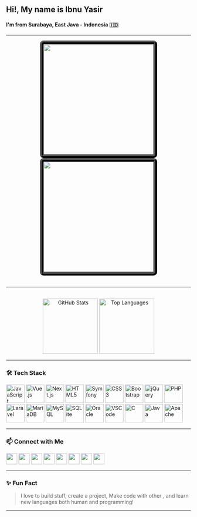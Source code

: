 <h2 align="left">Hi!, My name is Ibnu Yasir</h2>
<h4 align="left">I'm from Surabaya, East Java - Indonesia 🇮🇩</h4>

---
<div align="center">
  <img src="https://media0.giphy.com/media/v1.Y2lkPTc5MGI3NjExa2ZxM3BpeGdseTllMWtsOTc5MzcwYmxtd3d3a3Jtanh3OWYzZWlkaCZlcD12MV9pbnRlcm5hbF9naWZfYnlfaWQmY3Q9Zw/l2QDRkQtiuugmBHQ4/giphy.gif" style="border: ridge 10px black; width: 300px; height: auto; border-radius: 10px;" />
  <img src="https://upload.wikimedia.org/wikipedia/commons/thumb/b/bd/Z80Trojan.gif/640px-Z80Trojan.gif" style="border: ridge 10px black; width: 300px; height: 300px; border-radius: 10px;" />
</div>
<br  />

---

<br />
<div align="center">
<img src="https://github-readme-stats.vercel.app/api?username=ibnuyasir&show_icons=true&count_private=true&theme=dracula&hide_border=false" height="150" alt="GitHub Stats" />
<img src="https://github-readme-stats.vercel.app/api/top-langs?username=ibnuyasir&layout=compact&theme=dracula&hide_border=false" height="150" alt="Top Languages" />
</div>

---

### 🛠️ Tech Stack

<div align="left">
<img src="https://cdn.jsdelivr.net/gh/devicons/devicon/icons/javascript/javascript-original.svg" height="50" alt="JavaScript" />
<img src="https://cdn.jsdelivr.net/gh/devicons/devicon/icons/vuejs/vuejs-original.svg" height="50" alt="Vue.js" />
<img src="https://cdn.jsdelivr.net/gh/devicons/devicon/icons/nextjs/nextjs-original.svg" height="50" alt="Next.js" />
<img src="https://cdn.jsdelivr.net/gh/devicons/devicon/icons/html5/html5-original.svg" height="50" alt="HTML5" />
<img src="https://cdn.jsdelivr.net/gh/devicons/devicon/icons/symfony/symfony-original.svg" height="50" alt="Symfony" />
<img src="https://cdn.jsdelivr.net/gh/devicons/devicon/icons/css3/css3-original.svg" height="50" alt="CSS3" />
<img src="https://cdn.jsdelivr.net/gh/devicons/devicon/icons/bootstrap/bootstrap-original.svg" height="50" alt="Bootstrap" />
<img src="https://cdn.jsdelivr.net/gh/devicons/devicon/icons/jquery/jquery-original.svg" height="50" alt="jQuery" />
<img src="https://cdn.jsdelivr.net/gh/devicons/devicon/icons/php/php-original.svg" height="50" alt="PHP" />
<img src="https://cdn.jsdelivr.net/gh/devicons/devicon/icons/laravel/laravel-original.svg" height="50" alt="Laravel" />
<img src="https://cdn.jsdelivr.net/gh/devicons/devicon/icons/mariadb/mariadb-original.svg" height="50" alt="MariaDB" />
<img src="https://cdn.jsdelivr.net/gh/devicons/devicon/icons/mysql/mysql-original.svg" height="50" alt="MySQL" />
<img src="https://cdn.jsdelivr.net/gh/devicons/devicon/icons/sqlite/sqlite-original.svg" height="50" alt="SQLite" />
<img src="https://cdn.jsdelivr.net/gh/devicons/devicon/icons/oracle/oracle-original.svg" height="50" alt="Oracle" />
<img src="https://cdn.jsdelivr.net/gh/devicons/devicon/icons/vscode/vscode-original.svg" height="50" alt="VSCode" />
<img src="https://cdn.jsdelivr.net/gh/devicons/devicon/icons/c/c-original.svg" height="50" alt="C" />
<img src="https://cdn.jsdelivr.net/gh/devicons/devicon/icons/java/java-original.svg" height="50" alt="Java" />
<img src="https://cdn.jsdelivr.net/gh/devicons/devicon/icons/apache/apache-original.svg" height="50" alt="Apache" />
</div>

---

### 📫 Connect with Me<div align="left">

<img src="https://img.shields.io/static/v1?message=Youtube&logo=youtube&label=&color=FF0000&logoColor=white&labelColor=&style=for-the-badge" height="30" />
<img src="https://img.shields.io/static/v1?message=Discord&logo=discord&label=&color=7289DA&logoColor=white&labelColor=&style=for-the-badge" height="30" />
<img src="https://img.shields.io/static/v1?message=Gmail&logo=gmail&label=&color=D14836&logoColor=white&labelColor=&style=for-the-badge" height="30" />
<img src="https://img.shields.io/static/v1?message=LinkedIn&logo=linkedin&label=&color=0077B5&logoColor=white&labelColor=&style=for-the-badge" height="30" />
<img src="https://img.shields.io/static/v1?message=Telegram&logo=telegram&label=&color=2CA5E0&logoColor=white&labelColor=&style=for-the-badge" height="30" />
<img src="https://img.shields.io/static/v1?message=Twitter&logo=twitter&label=&color=1DA1F2&logoColor=white&labelColor=&style=for-the-badge" height="30" />
<img src="https://img.shields.io/static/v1?message=Visual%20Studio%20Marketplace&logo=visualstudio&label=&color=e2165e&logoColor=white&labelColor=&style=for-the-badge" height="30" />
<img src="https://img.shields.io/static/v1?message=dev.to&logo=dev.to&label=&color=0A0A0A&logoColor=white&labelColor=&style=for-the-badge" height="30" />

</div>

---

### ✨ Fun Fact 
> I love to build stuff, create a project, Make code with other , and learn new languages both human and programming!

---
